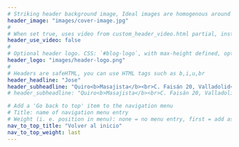 ```yaml
---
# Striking header background image, Ideal images are homogenous around the centre and contrasting to the text. Non-ideal images can use `title_guard`
header_image: "images/cover-image.jpg"
#
# When set true, uses video from custom_header_video.html partial, instead of header_image
header_use_video: false
#
# Optional header logo. CSS: `#blog-logo`, with max-height defined, optimize to prevent scaling
header_logo: "images/header-logo.png"
#
# Headers are safeHTML, you can use HTML tags such as b,i,u,br
header_headline: "Jose"
header_subheadline: "Quiro<b>Masajista</b><br>C. Faisán 20, Valladolid<br>Tlf: <a href='tel:625773014'>625 77 30 14</a>"
# header_subheadline: "Quiro<b>Masajista</b><br>C. Faisán 20, Valladolid<br>Tlf: 625 77 30 14"

# Add a 'Go back to top' item to the navigation menu
# Title: name of navigation menu entry
# Weight (i. e. position in menu): none = no menu entry, first = add as first entry, last = ad as last entry
nav_to_top_title: "Volver al inicio"
nav_to_top_weight: last
---
```


